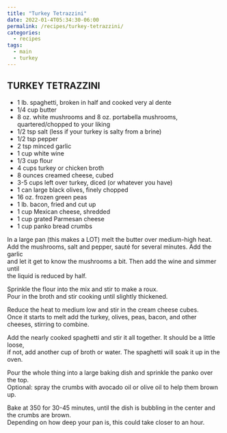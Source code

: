 ```yaml
---
title: "Turkey Tetrazzini"
date: 2022-01-4T05:34:30-06:00
permalink: /recipes/turkey-tetrazzini/
categories:
  - recipes
tags:
  - main
  - turkey
---
```

## TURKEY TETRAZZINI
- 1 lb. spaghetti, broken in half and cooked very al dente
- 1/4 cup butter
- 8 oz. white mushrooms and 8 oz. portabella mushrooms, quartered/chopped to your liking
- 1/2 tsp salt (less if your turkey is salty from a brine)
- 1/2 tsp pepper
- 2 tsp minced garlic
- 1 cup white wine
- 1/3 cup flour
- 4 cups turkey or chicken broth
- 8 ounces creamed cheese, cubed
- 3-5 cups left over turkey, diced (or whatever you have)
- 1 can large black olives, finely chopped
- 16 oz. frozen green peas
- 1 lb. bacon, fried and cut up
- 1 cup Mexican cheese, shredded
- 1 cup grated Parmesan cheese
- 1 cup panko bread crumbs

In a large pan (this makes a LOT) melt the butter over medium-high heat.  
Add the mushrooms, salt and pepper, sauté for several minutes. Add the garlic  
and let it get to know the mushrooms a bit. Then add the wine and simmer until  
the liquid is reduced by half.

Sprinkle the flour into the mix and stir to make a roux.  
Pour in the broth and stir cooking until slightly thickened.

Reduce the heat to medium low and stir in the cream cheese cubes.  
Once it starts to melt add the turkey, olives, peas, bacon, and other cheeses, stirring to combine.

Add the nearly cooked spaghetti and stir it all together. It should be a little loose,  
if not, add another cup of broth or water. The spaghetti will soak it up in the oven.

Pour the whole thing into a large baking dish and sprinkle the panko over the top.  
Optional: spray the crumbs with avocado oil or olive oil to help them brown up.

Bake at 350 for 30-45 minutes, until the dish is bubbling in the center and the crumbs are brown.  
Depending on how deep your pan is, this could take closer to an hour.
